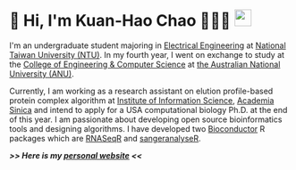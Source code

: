 # 👋 Hi, I'm Kuan-Hao Chao 🧑🏻‍💻 <img src="https://kuanhao-chao.github.io/Kuanhao-Chao/kuanhao_chao.png" style="height:30px">

I'm an undergraduate student majoring in [Electrical Engineering](https://web.ee.ntu.edu.tw/eng/index.php) at [National Taiwan University (NTU)](https://www.ntu.edu.tw/english/index.html). In my fourth year, I went on exchange to study at the [College of Engineering & Computer Science](https://cecs.anu.edu.au) at [the Australian National University (ANU)](https://www.anu.edu.au).

 Currently, I am working as a research assistant on elution profile-based protein complex algorithm at
[Institute of Information Science](https://www.iis.sinica.edu.tw), [Academia Sinica](https://www.sinica.edu.tw/en) and intend to apply for a USA computational biology Ph.D. at the end of this year. I am passionate about developing open source bioinformatics tools and designing algorithms. I have developed two [Bioconductor](https://www.bioconductor.org/) R packages which are [RNASeqR](https://ieeexplore.ieee.org/document/8918337) and [sangeranalyseR](https://doi.org/10.1101/2020.05.18.102459).

***>> Here is my [personal website](https://kuanhao-chao.github.io) <<***
